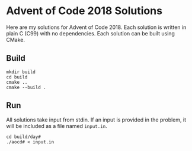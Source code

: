 # Advent of Code 2018 Solutions
Here are my solutions for Advent of Code 2018. Each solution is written in plain C (C99) with no dependencies. Each solution can be built using CMake.

## Build
```
mkdir build
cd build
cmake ..
cmake --build .
```

## Run
All solutions take input from stdin. If an input is provided in the problem, it will be included as a file named `input.in`.
```
cd build/day#
./aocd# < input.in
```